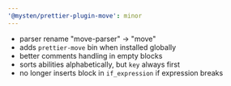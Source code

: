 ```yaml
---
'@mysten/prettier-plugin-move': minor
---
```


- parser rename "move-parser" -> "move"
- adds `prettier-move` bin when installed globally
- better comments handling in empty blocks
- sorts abilities alphabetically, but `key` always first
- no longer inserts block in `if_expression` if expression breaks

